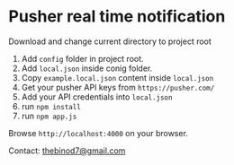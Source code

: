 # Pusher real time notification

Download and change current directory to project root

1. Add `config` folder in project root.
2. Add `local.json` inside conig folder.
3. Copy `example.local.json` content inside `local.json`
4. Get your pusher API keys from `https://pusher.com/`
5. Add your API credentials into `local.json`
6. run `npm install`
7. run `npm app.js`

Browse `http://localhost:4000` on your browser.

Contact: thebinod7@gmail.com
